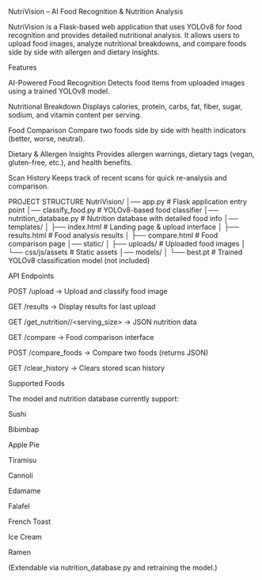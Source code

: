 NutriVision – AI Food Recognition & Nutrition Analysis

NutriVision is a Flask-based web application that uses YOLOv8 for food recognition and provides detailed nutritional analysis.
It allows users to upload food images, analyze nutritional breakdowns, and compare foods side by side with allergen and dietary insights.

Features

AI-Powered Food Recognition
Detects food items from uploaded images using a trained YOLOv8 model.

Nutritional Breakdown
Displays calories, protein, carbs, fat, fiber, sugar, sodium, and vitamin content per serving.

Food Comparison
Compare two foods side by side with health indicators (better, worse, neutral).

Dietary & Allergen Insights
Provides allergen warnings, dietary tags (vegan, gluten-free, etc.), and health benefits.

Scan History
Keeps track of recent scans for quick re-analysis and comparison.



PROJECT STRUCTURE
NutriVision/
│── app.py                  # Flask application entry point
│── classify_food.py        # YOLOv8-based food classifier
│── nutrition_database.py   # Nutrition database with detailed food info
│── templates/
│   ├── index.html          # Landing page & upload interface
│   ├── results.html        # Food analysis results
│   ├── compare.html        # Food comparison page
│── static/
│   ├── uploads/            # Uploaded food images
│   └── css/js/assets       # Static assets
│── models/
│   └── best.pt             # Trained YOLOv8 classification model (not included)



API Endpoints

POST /upload → Upload and classify food image

GET /results → Display results for last upload

GET /get_nutrition/<food>/<serving_size> → JSON nutrition data

GET /compare → Food comparison interface

POST /compare_foods → Compare two foods (returns JSON)

GET /clear_history → Clears stored scan history

Supported Foods

The model and nutrition database currently support:

Sushi

Bibimbap

Apple Pie

Tiramisu

Cannoli

Edamame

Falafel

French Toast

Ice Cream

Ramen

(Extendable via nutrition_database.py and retraining the model.)





